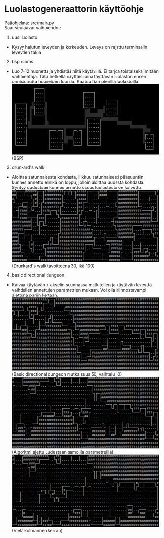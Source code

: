 # Luolastogeneraattorin käyttöohje
Pääohjelma: src/main.py  
Saat seuraavat vaihtoehdot:  
1. uusi luolasto
  - Kysyy halutun leveyden ja korkeuden. Leveys on rajattu terminaalin leveyden takia
2. bsp rooms
  - Luo 7-12 huonetta ja yhdistää niitä käytävillä. Ei tarjoa toistaiseksi mitään vaihtoehtoja. Tällä hetkellä näyttäisi aina täyttävän luolaston ennen onnistunutta huoneiden luontia. Kaatuu liian pienillä luolastoilla.
  ![](kuvat/kayttoohje/bsp.png)  
  (BSP)
3. drunkard's walk
  - Aloittaa satunnaisesta kohdasta, liikkuu satunnaisesti pääsuuntiin kunnes annettu elinikä on loppu, jolloin aloittaa uudesta kohdasta. Syntyy uudestaan kunnes annettu osuus luolastosta on kaivettu.
  ![](kuvat/kayttoohje/drunkard.png)  
  (Drunkard's walk tavoitteena 30, ikä 100)
4. basic directional dungeon
  - Kaivaa käytävän x-akselin suunnassa mutkitellen ja käytävän leveyttä vaihdellen annettujen parametrien mukaan. Voi olla kiinnostavampi ajettuna pariin kertaan.
  ![](kuvat/kayttoohje/directed1.png)  
  (Basic directional dungeon mutkaisuus 50, vaihtelu 10)
  ![](kuvat/kayttoohje/directed2.png)  
  (Algoritmi ajettu uudestaan samoilla parametreillä)
  ![](kuvat/kayttoohje/directed3.png)  
  (Vielä kolmannen kerran)
